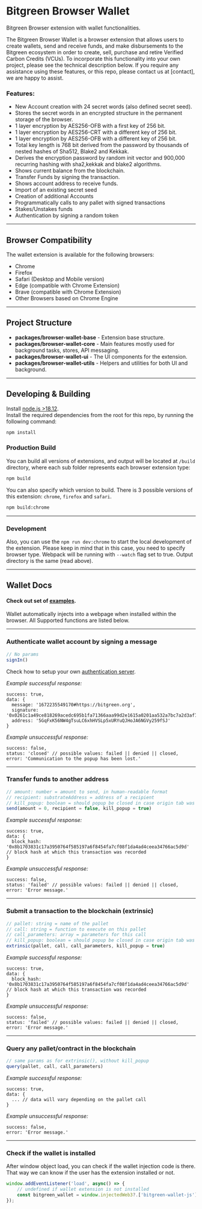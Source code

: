 # Bitgreen Browser Wallet
Bitgreen Browser extension with wallet functionalities.

The Bitgreen Browser Wallet is a browser extension that allows users to create wallets, send and receive funds, and make disbursements to the Bitgreen ecosystem in order to create, sell, purchase and retire Verified Carbon Credits (VCUs). To incorporate this functionality into your own project, please see the technical description below. If you require any assistance using these features, or this repo, please contact us at [contact], we are happy to assist.

### Features:
- New Account creation with 24 secret words (also defined secret seed).  
- Stores the secret words in an encrypted structure in the permanent storage of the browser.  
- 1 layer encryption by AES256-OFB with a first key of 256 bit.
- 1 layer encryption by AES256-CRT with a different key of 256 bit.
- 1 layer encryption by AES256-OFB with a different key of 256 bit.
- Total key length is 768 bit derived from the password by thousands of nested hashes of Sha512, Blake2  and Kekkak.  
- Derives the encryption password by random init vector and 900,000 recurring hashing with sha2,kekkak and blake2 algorithms.  
- Shows current balance from the blockchain.  
- Transfer Funds by signing the transaction.
- Shows account address to receive funds.
- Import of an existing secret seed
- Creation of additional Accounts
- Programmatically calls to any pallet with signed transactions
- Stakes/Unstakes funds
- Authentication by signing a random token
___

## Browser Compatibility
The wallet extension is available for the following browsers:  
- Chrome
- Firefox 
- Safari (Desktop and Mobile version)
- Edge (compatible with Chrome Extension)
- Brave (compatible with Chrome Extension)
- Other Browsers based on Chrome Engine
___

## Project Structure
- **packages/browser-wallet-base** - Extension base structure.
- **packages/browser-wallet-core** - Main features mostly used for background tasks, stores, API messaging.
- **packages/browser-wallet-ui** - The UI components for the extension.
- **packages/browser-wallet-utils** - Helpers and utilities for both UI and background.
___

## Developing & Building
Install [node.js >18.12](https://nodejs.org).  
Install the required dependencies from the root for this repo, by running the following command:
```bash
npm install
```
### Production Build
You can build all versions of extensions, and output will be located at `/build` directory, where each sub folder represents each browser extension type:
```bash
npm build
```
You can also specify which version to build. There is 3 possible versions of this extension: `chrome`, `firefox` and `safari`.
```bash
npm build:chrome
```
___
### Development
Also, you can use the `npm run dev:chrome` to start the local development of the extension. Please keep in mind that in this case, you need to specify browser type.
Webpack will be running with `--watch` flag set to true. Output directory is the same (read above).
___

## Wallet Docs
#### Check out set of [examples](examples.html).
Wallet automatically injects into a webpage when installed within the browser.
All Supported functions are listed below.
___
### Authenticate wallet account by signing a message
````javascript
// No params
signIn()
````
Check how to setup your own [authentication server](authentication-server/readme.md).

*Example successful response:*
````
success: true,
data: {
  message: '1672235549170#https://bitgreen.org',
  signature: '0x0261c1a49ce818269acedc695b1fa71366aaa99d2e1615a0201aa532a7bc7a2d3af75df98bb3daf8973f9c8999c9dce4fb826e0974ef777e6743fdb721a53085',
  address: '5GqFxK56NW4gTsuLC6xhHVSLp5xURYuQJHoJA6NGVy259fSJ'
}
````
*Example unsuccessful response:*
````
success: false,
status: 'closed' // possible values: failed || denied || closed,
error: 'Communication to the popup has been lost.'
````
___
### Transfer funds to another address
````javascript
// amount: number = amount to send, in human-readable format
// recipient: substrateAddress = address of a recipient
// kill_popup: boolean = should popup be closed in case origin tab was closed 
send(amount = 0, recipient = false, kill_popup = true)
````
*Example successful response:*
````
success: true,
data: {
  block_hash: '0x8b1703831c17a3950764f585197a6f8454fa7cf08f1da4ad4ceea34766ac5d9d' // block hash at which this transaction was recorded
}
````
*Example unsuccessful response:*
````
success: false,
status: 'failed' // possible values: failed || denied || closed,
error: 'Error message.'
````
___
### Submit a transaction to the blockchain (extrinsic)
````javascript
// pallet: string = name of the pallet
// call: string = function to execute on this pallet
// call_parameters: array = parameters for this call
// kill_popup: boolean = should popup be closed in case origin tab was closed
extrinsic(pallet, call, call_parameters, kill_popup = true)
````
*Example successful response:*
````
success: true,
data: {
  block_hash: '0x8b1703831c17a3950764f585197a6f8454fa7cf08f1da4ad4ceea34766ac5d9d' // block hash at which this transaction was recorded
}
````
*Example unsuccessful response:*
````
success: false,
status: 'failed' // possible values: failed || denied || closed,
error: 'Error message.'
````
___
### Query any pallet/contract in the blockchain
````javascript
// same params as for extrinsic(), without kill_popup
query(pallet, call, call_parameters)
````
*Example successful response:*
````
success: true,
data: {
  ... // data will vary depending on the pallet call
}
````
*Example unsuccessful response:*
````
success: false,
error: 'Error message.'
````
___

### Check if the wallet is installed
After window object load, you can check if the wallet injection code is there.
That way we can know if the user has the extension installed or not.
```javascript
window.addEventListener('load', async() => {
    // undefined if wallet extension is not installed
    const bitgreen_wallet = window.injectedWeb3?.['bitgreen-wallet-js']
});
```

